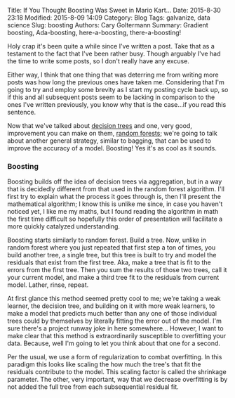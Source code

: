 Title: If You Thought Boosting Was Sweet in Mario Kart... 
Date: 2015-8-30 23:18
Modified: 2015-8-09 14:09
Category: Blog
Tags: galvanize, data science
Slug: boosting
Authors: Cary Goltermann
Summary: Gradient boosting, Ada-boosting, here-a-boosting, there-a-boosting!

Holy crap it's been quite a while since I've written a post. Take that as a testament to the fact that I've been rather busy. Though arguably I've had the time to write some posts, so I don't really have any excuse. 

Either way, I think that one thing that was deterring me from writing more posts was how long the previous ones have taken me. Considering that I'm going to try and employ some brevity as I start my posting cycle back up, so if this and all subsequent posts seem to be lacking in comparison to the ones I've written previously, you know why that is the case...if you read this sentence.

Now that we've talked about [decision trees](|filename|./screw_your_parameters.md) and one, very good, improvement you can make on them, [random forests](|filename|./random_forest.md); we're going to talk about another general strategy, similar to bagging, that can be used to improve the accuracy of a model. Boosting! Yes it's as cool as it sounds.

### Boosting
Boosting builds off the idea of decision trees via aggregation, but in a way that is decidedly different from that used in the random forest algorithm. I'll first try to explain what the process it goes through is, then I'll present the mathematical algorithm; I know this is unlike me since, in case you haven't noticed yet, I like me my maths, but I found reading the algorithm in math the first time difficult so hopefully this order of presentation will facilitate a more quickly catalyzed understanding.

Boosting starts similarly to random forest. Build a tree. Now, unlike in random forest where you just repeated that first step a ton of times, you build another tree, a single tree, but this tree is built to try and model the residuals that exist from the first tree. Aka, make a tree that is fit to the errors from the first tree. Then you sum the results of those two trees, call it your current model, and make a third tree fit to the residuals from current model. Lather, rinse, repeat.

At first glance this method seemed pretty cool to me; we're taking a weak learner, the decision tree, and building on it with more weak learners, to make a model that predicts much better than any one of those individual trees could by themselves by literally fitting the error out of the model. I'm sure there's a project runway joke in here somewhere... However, I want to make clear that this method is extraordinarily susceptible to overfitting your data. Because, well I'm going to let you think about that one for a second.

Per the usual, we use a form of regularization to combat overfitting. In this paradigm this looks like scaling the how much the tree's that fit the residuals contribute to the model. This scaling factor is called the shrinkage parameter. The other, very important, way that we decrease overfitting is by not added the full tree from each subsequential residual fit.
